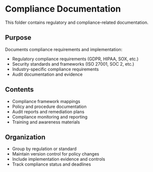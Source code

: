 # Compliance Documentation

This folder contains regulatory and compliance-related documentation.

## Purpose
Documents compliance requirements and implementation:
- Regulatory compliance requirements (GDPR, HIPAA, SOX, etc.)
- Security standards and frameworks (ISO 27001, SOC 2, etc.)
- Industry-specific compliance requirements
- Audit documentation and evidence

## Contents
- Compliance framework mappings
- Policy and procedure documentation
- Audit reports and remediation plans
- Compliance monitoring and reporting
- Training and awareness materials

## Organization
- Group by regulation or standard
- Maintain version control for policy changes
- Include implementation evidence and controls
- Track compliance status and deadlines
